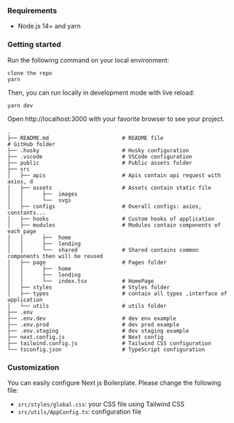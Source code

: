 ### Requirements

- Node.js 14+ and yarn

### Getting started

Run the following command on your local environment:

```shell
clone the repo
yarn
```

Then, you can run locally in development mode with live reload:

```shell
yarn dev
```

Open http://localhost:3000 with your favorite browser to see your project.

```shell
.
├── README.md                       # README file                         # GitHub folder
├── .husky                          # Husky configuration
├── .vscode                         # VSCode configuration
├── public                          # Public assets folder
├── src
│   ├── apis                        # Apis contain api request with axios, d
│   ├── assets                      # Assets contain static file
│   │      ├──  images
│   │      └──  svgs
│   ├── configs                     # Overall configs: axios, constants...
│   ├── hooks                       # Custom hooks of application
│   ├── modules                     # Modules contain components of each page
│   │      ├──  home
│   │      ├──  lending
│   │      └──  shared              # Shared contains common components then will be reused
│   ├── page                        # Pages folder
│   │      ├──  home
│   │      ├──  lending
│   │      └──  index.tsx           # HomePage
│   ├── styles                      # Styles folder
│   ├── types                       # contain all types ,interface of application
│   └── utils                       # utils folder
├── .env
├── .env.dev                        # dev env example
├── .env.prod                       # dev prod example
├── .env.staging                    # dev staging example
├── next.config.js                  # Next config
├── tailwind.config.js              # Tailwind CSS configuration
└── tsconfig.json                   # TypeScript configuration
```

### Customization

You can easily configure Next js Boilerplate. Please change the following file:

- `src/styles/global.css`: your CSS file using Tailwind CSS
- `src/utils/AppConfig.ts`: configuration file
